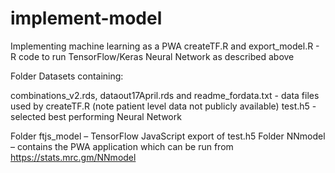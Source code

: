 # implement-model
Implementing machine learning as a PWA
createTF.R and export_model.R  - R code to run TensorFlow/Keras Neural Network as described above

Folder Datasets containing:

combinations_v2.rds, dataout17April.rds and readme_fordata.txt  - data files used 	by createTF.R (note patient level data not publicly available)
test.h5  - selected best performing Neural Network

Folder ftjs_model – TensorFlow JavaScript export of test.h5
Folder NNmodel – contains the PWA application which can be run from https://stats.mrc.gm/NNmodel
